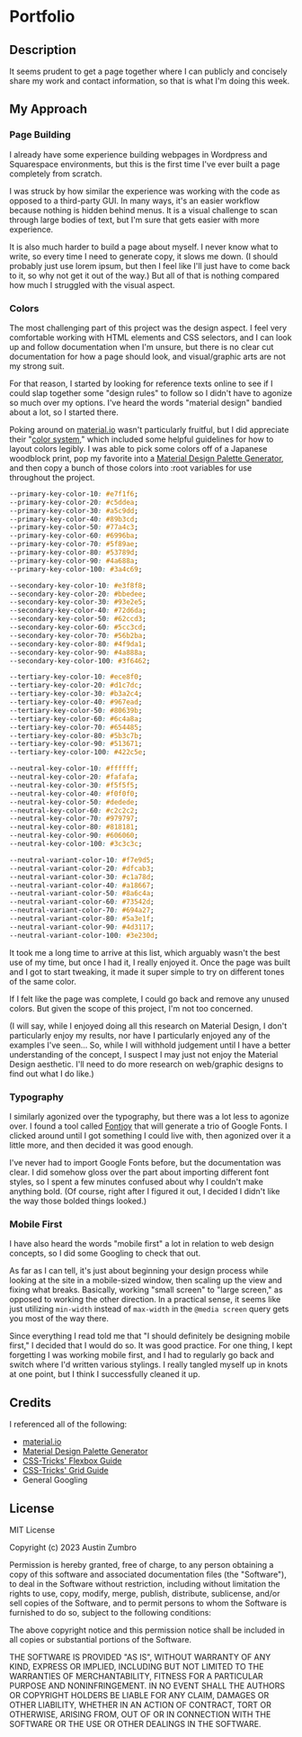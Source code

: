 # Portfolio

## Description

It seems prudent to get a page together where I can publicly and concisely share my work and contact information, so that is what I'm doing this week.

## My Approach

### Page Building

I already have some experience building webpages in Wordpress and Squarespace environments, but this is the first time I've ever built a page completely from scratch.

I was struck by how similar the experience was working with the code as opposed to a third-party GUI. In many ways, it's an easier workflow because nothing is hidden behind menus. It is a visual challenge to scan through large bodies of text, but I'm sure that gets easier with more experience.

It is also much harder to build a page about myself. I never know what to write, so every time I need to generate copy, it slows me down. (I should probably just use lorem ipsum, but then I feel like I'll just have to come back to it, so why not get it out of the way.) But all of that is nothing compared how much I struggled with the visual aspect.

### Colors

The most challenging part of this project was the design aspect. I feel very comfortable working with HTML elements and CSS selectors, and I can look up and follow documentation when I'm unsure, but there is no clear cut documentation for how a page should look, and visual/graphic arts are not my strong suit.

For that reason, I started by looking for reference texts online to see if I could slap together some "design rules" to follow so I didn't have to agonize so much over my options. I've heard the words "material design" bandied about a lot, so I started there.

Poking around on [material.io](https://m3.material.io/) wasn't particularly fruitful, but I did appreciate their "[color system](https://m3.material.io/styles/color/the-color-system/key-colors-tones)," which included some helpful guidelines for how to layout colors legibly. I was able to pick some colors off of a Japanese woodblock print, pop my favorite into a [Material Design Palette Generator](https://materialpalettes.com/), and then copy a bunch of those colors into :root variables for use throughout the project.

```css
--primary-key-color-10: #e7f1f6;
--primary-key-color-20: #c5ddea;
--primary-key-color-30: #a5c9dd;
--primary-key-color-40: #89b3cd;
--primary-key-color-50: #77a4c3;
--primary-key-color-60: #6996ba;
--primary-key-color-70: #5f89ae;
--primary-key-color-80: #53789d;
--primary-key-color-90: #4a688a;
--primary-key-color-100: #3a4c69;

--secondary-key-color-10: #e3f8f8;
--secondary-key-color-20: #bbedee;
--secondary-key-color-30: #93e2e5;
--secondary-key-color-40: #72d6da;
--secondary-key-color-50: #62ccd3;
--secondary-key-color-60: #5cc3cd;
--secondary-key-color-70: #56b2ba;
--secondary-key-color-80: #4f9da1;
--secondary-key-color-90: #4a888a;
--secondary-key-color-100: #3f6462;

--tertiary-key-color-10: #ece8f0;
--tertiary-key-color-20: #d1c7dc;
--tertiary-key-color-30: #b3a2c4;
--tertiary-key-color-40: #967ead;
--tertiary-key-color-50: #80639b;
--tertiary-key-color-60: #6c4a8a;
--tertiary-key-color-70: #654485;
--tertiary-key-color-80: #5b3c7b;
--tertiary-key-color-90: #513671;
--tertiary-key-color-100: #422c5e;

--neutral-key-color-10: #ffffff;
--neutral-key-color-20: #fafafa;
--neutral-key-color-30: #f5f5f5;
--neutral-key-color-40: #f0f0f0;
--neutral-key-color-50: #dedede;
--neutral-key-color-60: #c2c2c2;
--neutral-key-color-70: #979797;
--neutral-key-color-80: #818181;
--neutral-key-color-90: #606060;
--neutral-key-color-100: #3c3c3c;

--neutral-variant-color-10: #f7e9d5;
--neutral-variant-color-20: #dfcab3;
--neutral-variant-color-30: #c1a78d;
--neutral-variant-color-40: #a18667;
--neutral-variant-color-50: #8a6c4a;
--neutral-variant-color-60: #73542d;
--neutral-variant-color-70: #694a27;
--neutral-variant-color-80: #5a3e1f;
--neutral-variant-color-90: #4d3117;
--neutral-variant-color-100: #3e230d;
```

It took me a long time to arrive at this list, which arguably wasn't the best use of my time, but once I had it, I really enjoyed it. Once the page was built and I got to start tweaking, it made it super simple to try on different tones of the same color.

If I felt like the page was complete, I could go back and remove any unused colors. But given the scope of this project, I'm not too concerned.

(I will say, while I enjoyed doing all this research on Material Design, I don't particularly enjoy my results, nor have I particularly enjoyed any of the examples I've seen... So, while I will withhold judgement until I have a better understanding of the concept, I suspect I may just not enjoy the Material Design aesthetic. I'll need to do more research on web/graphic designs to find out what I do like.)

### Typography

I similarly agonized over the typography, but there was a lot less to agonize over. I found a tool called [Fontjoy](fontjoy.com) that will generate a trio of Google Fonts. I clicked around until I got something I could live with, then agonized over it a little more, and then decided it was good enough.

I've never had to import Google Fonts before, but the documentation was clear. I did somehow gloss over the part about importing different font styles, so I spent a few minutes confused about why I couldn't make anything bold. (Of course, right after I figured it out, I decided I didn't like the way those bolded things looked.)

### Mobile First

I have also heard the words "mobile first" a lot in relation to web design concepts, so I did some Googling to check that out.

As far as I can tell, it's just about beginning your design process while looking at the site in a mobile-sized window, then scaling up the view and fixing what breaks. Basically, working "small screen" to "large screen," as opposed to working the other direction. In a practical sense, it seems like just utilizing `min-width` instead of `max-width` in the `@media screen` query gets you most of the way there.

Since everything I read told me that "I should definitely be designing mobile first," I decided that I would do so. It was good practice. For one thing, I kept forgetting I was working mobile first, and I had to regularly go back and switch where I'd written various stylings. I really tangled myself up in knots at one point, but I think I successfully cleaned it up.

## Credits

I referenced all of the following:

- [material.io](https://material.io)
- [Material Design Palette Generator](https://materialpalettes.com/)
- [CSS-Tricks' Flexbox Guide](https://css-tricks.com/snippets/css/a-guide-to-flexbox/)
- [CSS-Tricks' Grid Guide](https://css-tricks.com/snippets/css/complete-guide-grid/)
- General Googling

## License

MIT License

Copyright (c) 2023 Austin Zumbro

Permission is hereby granted, free of charge, to any person obtaining a copy
of this software and associated documentation files (the "Software"), to deal
in the Software without restriction, including without limitation the rights
to use, copy, modify, merge, publish, distribute, sublicense, and/or sell
copies of the Software, and to permit persons to whom the Software is
furnished to do so, subject to the following conditions:

The above copyright notice and this permission notice shall be included in all
copies or substantial portions of the Software.

THE SOFTWARE IS PROVIDED "AS IS", WITHOUT WARRANTY OF ANY KIND, EXPRESS OR
IMPLIED, INCLUDING BUT NOT LIMITED TO THE WARRANTIES OF MERCHANTABILITY,
FITNESS FOR A PARTICULAR PURPOSE AND NONINFRINGEMENT. IN NO EVENT SHALL THE
AUTHORS OR COPYRIGHT HOLDERS BE LIABLE FOR ANY CLAIM, DAMAGES OR OTHER
LIABILITY, WHETHER IN AN ACTION OF CONTRACT, TORT OR OTHERWISE, ARISING FROM,
OUT OF OR IN CONNECTION WITH THE SOFTWARE OR THE USE OR OTHER DEALINGS IN THE
SOFTWARE.
